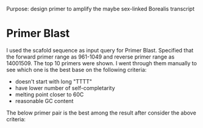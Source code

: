 Purpose: design primer to amplify the maybe sex-linked Borealis transcript

# Primer Blast
I used the scafold sequence as input query for Primer Blast. Specified that the forward primer range as 961-1049 and reverse primer range as 14001509.
The top 10 primers were shown. I went through them manually to see which one is the best base on the following criteria:
  - doesn't start with long "TTTT"
  - have lower number of self-completarity
  - melting point closer to 60C
  - reasonable GC content

The below primer pair is the best among the result after consider the above criteria:
```
```

